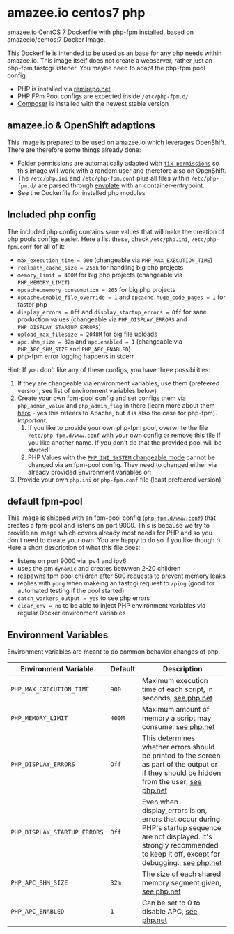 # amazee.io centos7 php

amazee.io CentOS 7 Dockerfile with php-fpm installed, based on amazeeio/centos:7 Docker Image.

This Dockerfile is intended to be used as an base for any php needs within amazee.io. This image itself does not create a webserver, rather just an php-fpm fastcgi listener. You maybe need to adapt the php-fpm pool config.

- PHP is installed via [remirepo.net](https://blog.remirepo.net/)
- PHP FPm Pool configs are expected inside `/etc/php-fpm.d/`
- [Composer](https://getcomposer.org/) is installed with the newest stable version

## amazee.io & OpenShift adaptions

This image is prepared to be used on amazee.io which leverages OpenShift. There are therefore some things already done:

- Folder permissions are automatically adapted with [`fix-permissions`](https://github.com/sclorg/s2i-base-container/blob/master/bin/fix-permissions) so this image will work with a random user and therefore also on OpenShift.
- The `/etc/php.ini` and `/etc/php-fpm.conf` plus all files within `/etc/php-fpm.d/` are parsed through [envplate](https://github.com/kreuzwerker/envplate) with an container-entrypoint.
- See the Dockerfile for installed php modules

## Included php config

The included php config contains sane values that will make the creation of php pools configs easier. Here a list these, check `/etc/php.ini`, `/etc/php-fpm.conf` for all of it:

- `max_execution_time = 900` (changeable via `PHP_MAX_EXECUTION_TIME`)
- `realpath_cache_size = 256k` for handling big php projects
- `memory_limit = 400M` for big php projects (changeable via `PHP_MEMORY_LIMIT`)
- `opcache.memory_consumption = 265` for big php projects
- `opcache.enable_file_override = 1` and `opcache.huge_code_pages = 1` for faster php
- `display_errors = Off` and `display_startup_errors = Off` for sane production values (changeable via `PHP_DISPLAY_ERRORS` and `PHP_DISPLAY_STARTUP_ERRORS`)
- `upload_max_filesize = 2048M` for big file uploads
- `apc.shm_size = 32m` and `apc.enabled = 1` (changeable via `PHP_APC_SHM_SIZE` and `PHP_APC_ENABLED`)
- php-fpm error logging happens in stderr

Hint: If you don't like any of these configs, you have three possibilities:
1. If they are changeable via environment variables, use them (prefeered version, see list of environment variables below)
2. Create your own fpm-pool config and set configs them via `php_admin_value` and `php_admin_flag` in there (learn more about them [here](http://php.net/manual/en/configuration.changes.php) - yes this refeers to Apache, but it is also the case for php-fpm). _Important:_ 
    1. If you like to provide your own php-fpm pool, overwrite the file `/etc/php-fpm.d/www.conf` with your own config or remove this file if you like another name. If you don't do that the provided pool will be started!
    2. PHP Values with the [`PHP_INI_SYSTEM` changeable mode](http://php.net/manual/en/configuration.changes.modes.php) cannot be changed via an fpm-pool config. They need to changed either via already provided Environment variables or:
3. Provide your own `php.ini` or `php-fpm.conf` file (least prefeered version)

## default fpm-pool 

This image is shipped with an fpm-pool config ([`php-fpm.d/www.conf`](./php-fpm.d/www.conf)) that creates a fpm-pool and listens on port 9000. This is because we try to provide an image which covers already most needs for PHP and so you don't need to create your own. You are happy to do so if you like though :) Here a short description of what this file does:

- listens on port 9000 via ipv4 and ipv6
- uses the pm `dynamic` and creates betwwen 2-20 children
- respawns fpm pool children after 500 requests to prevent memory leaks
- replies with `pong` when makeing an fastcgi request to `/ping` (good for automated testing if the pool started)
- `catch_workers_output = yes` to see php errors
- `clear_env = no` to be able to inject PHP environment variables via regular Docker environment variables

## Environment Variables

Environment variables are meant to do common behavior changes of php.

| Environment Variable | Default | Description  | 
|--------|---------|---|
| `PHP_MAX_EXECUTION_TIME` | `900` | Maximum execution time of each script, in seconds,  [see php.net](http://php.net/max-execution-time) |
| `PHP_MEMORY_LIMIT` | `400M` | Maximum amount of memory a script may consume,   [see php.net](http://php.net/memory-limit) |
| `PHP_DISPLAY_ERRORS` | `Off` | This determines whether errors should be printed to the screen as part of the output or if they should be hidden from the user, [see php.net](http://php.net/display-errors) |
| `PHP_DISPLAY_STARTUP_ERRORS` | `Off` | Even when display_errors is on, errors that occur during PHP's startup sequence are not displayed. It's strongly recommended to keep it off, except for debugging., [see php.net](http://php.net/display-startup-errors) |
| `PHP_APC_SHM_SIZE` | `32m` | The size of each shared memory segment given, [see php.net](http://php.net/manual/en/apc.configuration.php#ini.apc.shm-size) |
| `PHP_APC_ENABLED` | `1` | Can be set to 0 to disable APC, [see php.net](http://php.net/manual/en/apc.configuration.php#ini.apc.enabled) |

